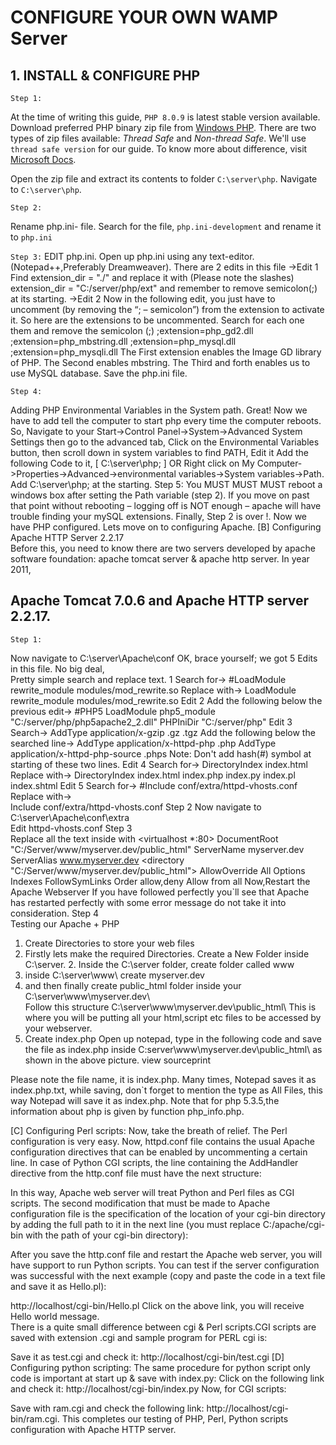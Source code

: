 # CONFIGURE YOUR OWN WAMP Server

## 1. INSTALL & CONFIGURE PHP

`Step 1:`

At the time of writing this guide, `PHP 8.0.9` is latest stable version available. Download preferred PHP binary zip file from [Windows PHP](https://windows.php.net). There are two types of zip files available: *Thread Safe* and *Non-thread Safe*. We'll use `thread safe version` for our guide. To know more about difference, visit [Microsoft Docs](https://docs.microsoft.com/en-us/iis/application-frameworks/install-and-configure-php-on-iis/install-and-configure-php).

Open the zip file and extract its contents to folder `C:\server\php`. Navigate to `C:\server\php`.

`Step 2:`

Rename php.ini- file. Search for the file, `php.ini-development` and rename it to `php.ini`

`Step 3:`
EDIT php.ini. Open up php.ini using any text-editor.(Notepad++,Preferably Dreamweaver).  There are 2 edits in this file 
->Edit 1 
Find extension_dir = "./" and replace it with (Please note the slashes) 
extension_dir = "C:/server/php/ext" and remember to remove semicolon(;) at its starting. ->Edit 2 
Now in the following edit, you just have to uncomment (by removing the “; – semicolon”) from the extension to activate it. So here are the extensions to be uncommented. Search for each one them and remove the semicolon (;) 
;extension=php_gd2.dll 
;extension=php_mbstring.dll 
;extension=php_mysql.dll 
;extension=php_mysqli.dll 
The First extension enables the Image GD library of PHP. The Second enables mbstring. The Third and forth enables us to use MySQL database. 
Save the php.ini file. 

`Step 4:`

Adding PHP Environmental Variables in the System path. 
Great! Now we have to add tell the computer to start php every time the computer reboots.
 So, Navigate to your Start->Control Panel->System->Advanced System Settings then go to the advanced tab, Click on the Environmental Variables button, then scroll down in system variables to find PATH, Edit it Add the following Code to it, [ C:\server\php; ] 
 OR 
 Right click on My Computer->Properties->Advanced->environmental variables->System variables->Path. Add C:\server\php; at the starting. 
Step 5: 
 You MUST MUST MUST reboot a windows box after setting the Path variable (step 2). If you move on past that point without rebooting – logging off is NOT enough – apache will have trouble finding your mySQL extensions. 
Finally, Step 2 is over !. Now we have PHP configured. Lets move on to configuring Apache.  [B] Configuring Apache HTTP Server 2.2.17  
 Before this, you need to know there are two servers developed by apache software foundation: apache tomcat server & apache http server. In year 2011,

## Apache Tomcat 7.0.6 and Apache HTTP server 2.2.17. 

`Step 1:`

Now navigate to C:\server\Apache\conf 
 OK, brace yourself; we got 5 Edits in this file. No big deal,  
Pretty simple search and replace text. 
 1 
 Search for-> 
 #LoadModule rewrite_module modules/mod_rewrite.so 
 Replace with-> 
 LoadModule rewrite_module modules/mod_rewrite.so 
 Edit 2 
 Add the following below the previous edit-> 
 #PHP5 
 LoadModule php5_module "C:/server/php/php5apache2_2.dll" 
 PHPIniDir "C:/server/php"
Edit 3 
 Search-> 
 AddType application/x-gzip .gz .tgz 
 Add the following below the searched line-> 
 AddType application/x-httpd-php .php 
 AddType application/x-httpd-php-source .phps 
 Note: Don't add hash(#) symbol at starting of these two lines.  Edit 4 
 Search for-> 
 DirectoryIndex index.html 
 Replace with-> 
 DirectoryIndex index.html index.php index.py index.pl index.shtml  Edit 5 
 Search for-> 
 #Include conf/extra/httpd-vhosts.conf 
Replace with->  
 Include conf/extra/httpd-vhosts.conf 
 Step 2 
 Now navigate to C:\server\Apache\conf\extra  
 Edit httpd-vhosts.conf 
 Step 3  
 Replace all the text inside with 
 <virtualhost *:80> 
 DocumentRoot "C:/Server/www/myserver.dev/public_html"  ServerName myserver.dev 
 ServerAlias www.myserver.dev 
 <directory "C:/Server/www/myserver.dev/public_html">  AllowOverride All 
 Options Indexes FollowSymLinks 
 Order allow,deny 
 Allow from all 
 </directory>
 </virtualhost> 
 Now,Restart the Apache Webserver 
 If you have followed perfectly you`ll see that Apache has restarted perfectly with some error message do not take it into consideration. 
Step 4  
Testing our Apache + PHP 
 1. Create Directories to store your web files 
 1. Firstly lets make the required Directories. Create a New Folder inside C:\server.  2. Inside the C:\server folder, create folder called www 
 3. inside C:\server\www\ create myserver.dev 
 4. and then finally create public_html folder inside your C:\server\www\myserver.dev\  
 Follow this structure C:\server\www\myserver.dev\public_html\ 
 This is where you will be putting all your html,script etc files to be accessed by your webserver. 
 2. Create index.php 
 Open up notepad, type in the following code and save the file as index.php inside   C\:server\www\myserver.dev\public_html\ as shown in the above picture.  view sourceprint 

Please note the file name, it is index.php. Many times, Notepad saves it as index.php.txt, while saving, don`t forget to mention the type as All Files, this way Notepad will save it as index.php.  Note that for php 5.3.5,the information about php is given by function php_info.php.

[C] Configuring Perl scripts: 
Now, take the breath of relief. The Perl configuration is very easy. Now, httpd.conf file contains the usual Apache configuration directives that can be enabled by uncommenting a certain line. In case of Python CGI scripts, the line containing the AddHandler directive from the http.conf file must have the next structure:

  
In this way, Apache web server will treat Python and Perl files as CGI scripts. The second modification that must be made to Apache configuration file is the specification of the location of your cgi-bin directory by adding the full path to it in the next line (you must replace C:/apache/cgi-bin with the path of your cgi-bin directory): 

 After you save the http.conf file and restart the Apache web server, you will have support to run Python scripts. You can test if the server configuration was successful with the next example (copy and paste the code in a text file and save it as Hello.pl): 

http://localhost/cgi-bin/Hello.pl 
 Click on the above link, you will receive Hello world message.  
 There is a quite small difference between cgi & Perl scripts.CGI scripts are saved with extension .cgi and sample program for PERL cgi is: 

 Save it as test.cgi and check it: 
http://localhost/cgi-bin/test.cgi 
[D] Configuring python scripting: 
 The same procedure for python script only code is important at start up & save with index.py: 
 Click on the following link and check it:
http://localhost/cgi-bin/index.py 
Now, for CGI scripts: 

 Save with ram.cgi and check the following link: 
http://localhost/cgi-bin/ram.cgi. 
This completes our testing of PHP, Perl, Python scripts configuration with Apache HTTP server.   
